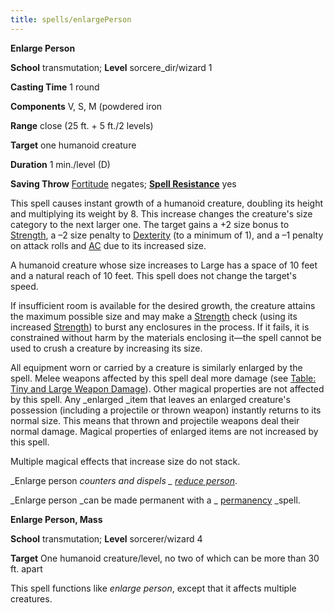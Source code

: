 ```yaml
---
title: spells/enlargePerson
---
```

 **Enlarge Person**

**School** transmutation; **Level** sorcere_dir/wizard 1

**Casting Time** 1 round

**Components** V, S, M (powdered iron

**Range** close (25 ft. + 5 ft./2 levels)

**Target** one humanoid creature

**Duration** 1 min./level (D)

**Saving Throw** [Fortitude](../combat#_fortitude) negates; **[Spell Resistance](../glossary#_spell-resistance)** yes

This spell causes instant growth of a humanoid creature, doubling its height and multiplying its weight by 8. This increase changes the creature's size category to the next larger one. The target gains a +2 size bonus to [Strength](../gettingStarted#_strength), a –2 size penalty to [Dexterity](../gettingStarted#_dexterity) (to a minimum of 1), and a –1 penalty on attack rolls and [AC](../combat#_armor-class) due to its increased size.

A humanoid creature whose size increases to Large has a space of 10 feet and a natural reach of 10 feet. This spell does not change the target's speed.

If insufficient room is available for the desired growth, the creature attains the maximum possible size and may make a [Strength](../gettingStarted#_strength) check (using its increased [Strength](../gettingStarted#_strength)) to burst any enclosures in the process. If it fails, it is constrained without harm by the materials enclosing it—the spell cannot be used to crush a creature by increasing its size.

All equipment worn or carried by a creature is similarly enlarged by the spell. Melee weapons affected by this spell deal more damage (see [Table: Tiny and Large Weapon Damage](../equipment#_table-6-5-tiny-and-large-weapon-damage)). Other magical properties are not affected by this spell. Any _enlarged _item that leaves an enlarged creature's possession (including a projectile or thrown weapon) instantly returns to its normal size. This means that thrown and projectile weapons deal their normal damage. Magical properties of enlarged items are not increased by this spell.

Multiple magical effects that increase size do not stack.

_Enlarge person _counters and dispels _ [reduce person](reducePerson#_reduce-person)_.

_Enlarge person _can be made permanent with a _ [permanency](permanency#_permanency) _spell.

**Enlarge Person, Mass**

**School** transmutation; **Level** sorcerer/wizard 4

**Target** One humanoid creature/level, no two of which can be more than 30 ft. apart

This spell functions like _enlarge person_, except that it affects multiple creatures.


